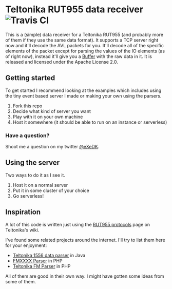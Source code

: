 # Teltonika RUT955 data receiver ![Travis CI](https://travis-ci.org/eXeDK/teltonika-rut955-gps-data-receiver.svg?branch=master "Travis CI")
This is a (simple) data receiver for a Teltonika RUT955 (and probably more of them if they use the same data format). It supports a TCP server right now and it'll decode the AVL packets for you. It'll decode all of the specific elements of the packet except for parsing the values of the IO elements (as of right now), instead it'll give you a [Buffer](https://nodejs.org/api/buffer.html) with the raw data in it.
It is released and licensed under the Apache License 2.0.

## Getting started
To get started I recommend looking at the examples which includes using the tiny event based server I made or making your own using the parsers.
1. Fork this repo
2. Decide what kind of server you want
3. Play with it on your own machine
4. Host it somewhere (it should be able to run on an instance or serverless)

### Have a question?
Shoot me a question on my twitter [@eXeDK](https://twitter.com/eXeDK).

## Using the server
Two ways to do it as I see it.
1. Host it on a normal server
2. Put it in some cluster of your choice
3. Go serverless!

## Inspiration
A lot of this code is written just using the [RUT955 protocols](https://wiki.teltonika.lt/index.php?title=RUT955_Protocols) page on Teltonika's wiki.

I've found some related projects around the internet. I'll try to list them here for your enjoyment:
* [Teltonika 1556 data parser](https://github.com/wahisoufiane/gpsapps/tree/master/data/teltonika_1556/avl/demo) in Java
* [FMXXXX Parser](https://github.com/barryib/FMXXXX_Parser) in PHP
* [Teltonika FM Parser](https://github.com/uro/teltonika-fm-parser) in PHP

All of them are good in their own way. I might have gotten some ideas from some of them.
